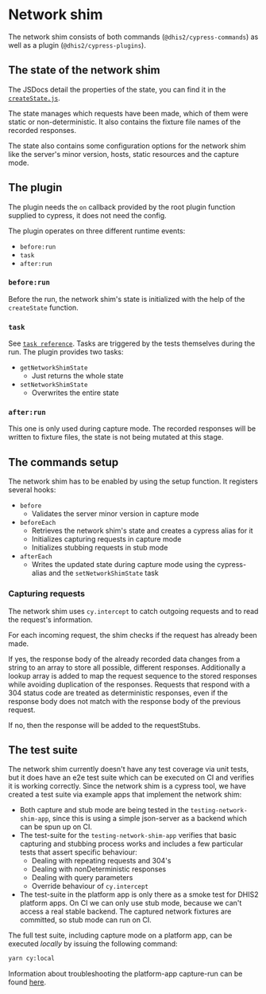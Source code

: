 # Network shim

The network shim consists of both commands (`@dhis2/cypress-commands`) as well
as a plugin (`@dhis2/cypress-plugins`).

## The state of the network shim

The JSDocs detail the properties of the state, you can find it in the
[`createState.js`](https://github.com/dhis2/cli-utils-cypress/blob/master/packages/cypress-plugins/src/plugins/networkShim/createState.js).

The state manages which requests have been made, which of them were static or
non-deterministic. It also contains the fixture file names of the recorded
responses.

The state also contains some configuration options for the network shim like
the server's minor version, hosts, static resources and the capture mode.

## The plugin

The plugin needs the `on` callback provided by the root plugin function
supplied to cypress, it does not need the config.

The plugin operates on three different runtime events:

-   `before:run`
-   `task`
-   `after:run`

### `before:run`

Before the run, the network shim's state is initialized with the help of the
`createState` function.

### `task`

See [`task reference`](https://docs.cypress.io/api/commands/task#Syntax).
Tasks are triggered by the tests themselves during the run.
The plugin provides two tasks:

-   `getNetworkShimState`
    -   Just returns the whole state
-   `setNetworkShimState`
    -   Overwrites the entire state

### `after:run`

This one is only used during capture mode. The recorded responses will be
written to fixture files, the state is not being mutated at this stage.

## The commands setup

The network shim has to be enabled by using the setup function.
It registers several hooks:

-   `before`
    -   Validates the server minor version in capture mode
-   `beforeEach`
    -   Retrieves the network shim's state and creates a cypress alias for it
    -   Initializes capturing requests in capture mode
    -   Initializes stubbing requests in stub mode
-   `afterEach`
    -   Writes the updated state during capture mode using the cypress-alias and
        the `setNetworkShimState` task

### Capturing requests

The network shim uses `cy.intercept` to catch outgoing requests and to read
the request's information.

For each incoming request, the shim checks if the request has already been
made.

If yes, the response body of the already recorded data changes from a
string to an array to store all possible, different responses. Additionally a
lookup array is added to map the request sequence to the stored responses while
avoiding duplication of the responses. Requests that respond with a 304 status
code are treated as deterministic responses, even if the response body does not
match with the response body of the previous request.

If no, then the response will be added to the requestStubs.

## The test suite

The network shim currently doesn't have any test coverage via unit tests, but it does have an e2e test suite which can be executed on CI and verifies it is working correctly. Since the network shim is a cypress tool, we have created a test suite via example apps that implement the network shim:

-   Both capture and stub mode are being tested in the `testing-network-shim-app`, since this is using a simple json-server as a backend which can be spun up on CI.
-   The test-suite for the `testing-network-shim-app` verifies that basic capturing and stubbing process works and includes a few particular tests that assert specific behaviour:
    -   Dealing with repeating requests and 304's
    -   Dealing with nonDeterministic responses
    -   Dealing with query parameters
    -   Override behaviour of `cy.intercept`
-   The test-suite in the platform app is only there as a smoke test for DHIS2 platform apps. On CI we can only use stub mode, because we can't access a real stable backend. The captured network fixtures are committed, so stub mode can run on CI.

The full test suite, including capture mode on a platform app, can be executed _locally_ by issuing the following command:

```bash
yarn cy:local
```

Information about troubleshooting the platform-app capture-run can be found [here](developer/troubleshooting#executing-a-network-shim-capture-run-in-the-platform-app).
